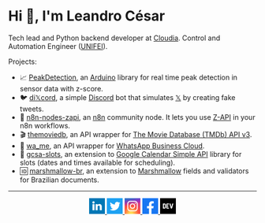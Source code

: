 # Hi 👋, I'm Leandro César

Tech lead and Python backend developer at [Cloudia](https://app.cloudiabot.com/). Control and Automation Engineer ([UNIFEI](https://unifei.edu.br)). 

Projects:

- 📈 [PeakDetection](https://github.com/leandcesar/PeakDetection), an [Arduino](https://www.arduino.cc/) library for real time peak detection in sensor data with z-score.
- 🐦 [di𝕏cord](https://github.com/leandcesar/diXcord), a simple [Discord](https://discord.com/) bot that simulates [𝕏](https://x.com/) by creating fake tweets.
- 🔀 [n8n-nodes-zapi](https://github.com/leandcesar/n8n-nodes-zapi), an [n8n](https://n8n.io/) community node. It lets you use [Z-API](https://www.z-api.io/) in your n8n workflows.
- 🎬 [themoviedb](https://github.com/leandcesar/themoviedb), an API wrapper for [The Movie Database (TMDb) API v3](https://developers.themoviedb.org/3).
- 💬 [wa_me](https://github.com/leandcesar/wa_me), an API wrapper for [WhatsApp Business Cloud](https://developers.facebook.com/docs/whatsapp/cloud-api/).
- 📅 [gcsa-slots](https://github.com/leandcesar/google-calendar-simple-api-slots), an extension to [Google Calendar Simple API](https://google-calendar-simple-api.readthedocs.io/en/latest/) library for slots (dates and times available for scheduling).
- 🆔 [marshmallow-br](https://github.com/leandcesar/marshmallow-br), an extension to [Marshmallow](https://marshmallow.readthedocs.io/en/stable/) fields and validators for Brazilian documents.

-----

<p align="center">
  <a href="https://www.linkedin.com/in/leandcesar" target="_blank">
    <img width="32px" alt="Linkedin" src="https://github.com/edent/SuperTinyIcons/blob/master/images/svg/linkedin.svg"/>
  </a>
  <a href="https://www.twitter.com/leandcesar" target="_blank">
    <img width="32px" alt="Twitter" src="https://github.com/edent/SuperTinyIcons/blob/master/images/svg/twitter.svg"/>
  </a>
  <a href="https://www.instagram.com/leandcesar" target="_blank">
    <img width="32px" alt="Instagram" src="https://github.com/edent/SuperTinyIcons/blob/master/images/svg/instagram.svg"/>
  </a>
    <a href="https://www.facebook.com/leandcesar" target="_blank">
    <img width="32px" alt="Facebook" src="https://github.com/edent/SuperTinyIcons/blob/master/images/svg/facebook.svg"/>
  </a>
  <a href="https://dev.to/leandcesar" target="_blank">
    <img width="32px" alt="dev.to" src="https://github.com/edent/SuperTinyIcons/blob/master/images/svg/dev_to.svg"/>
  </a>
<!--   <a href="https://medium.com/@leandcesar" target="_blank">
    <img width="32px" alt="Medium" src="https://github.com/edent/SuperTinyIcons/blob/master/images/svg/medium.svg"/>
  </a> -->
</p>
